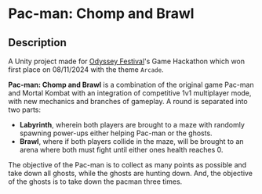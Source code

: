 # Pac-man: Chomp and Brawl
 
## Description
A Unity project made for [Odyssey Festival](https://www.facebook.com/OdysseyFestivalPH)'s Game Hackathon which won first place on 08/11/2024 with the theme `Arcade`.

**Pac-man: Chomp and Brawl** is a combination of the original game Pac-man and Mortal Kombat with an integration of competitive 1v1 multiplayer mode, with new mechanics and branches of gameplay. A round is separated into two parts:
 - **Labyrinth**, wherein both players are brought to a maze with randomly spawning power-ups either helping Pac-man or the ghosts.
 - **Brawl**, where if both players collide in the maze, will be brought to an arena where both must fight until either ones health reaches 0.

The objective of the Pac-man is to collect as many points as possible and take down all ghosts, while the ghosts are hunting down. And, the objective of the ghosts is to take down the pacman three times.
